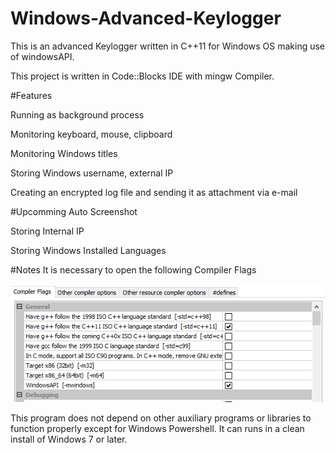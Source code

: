 # Windows-Advanced-Keylogger
This is an advanced Keylogger written in C++11 for Windows OS making use of windowsAPI.

This project is written in Code::Blocks IDE with mingw Compiler.

#Features

Running as background process

Monitoring keyboard, mouse, clipboard 

Monitoring Windows titles

Storing  Windows username, external IP

Creating an encrypted log file and sending it as attachment via e-mail

#Upcomming
Auto Screenshot

Storing Internal IP

Storing Windows Installed Languages


#Notes
It is necessary to open the following Compiler Flags 

![alt tag](https://raw.githubusercontent.com/Obrelix/Windows-Advanced-Keylogger/master/Images/Flags.PNG)

This program does not depend on other auxiliary programs or libraries to function properly except for Windows Powershell. 
It can runs in a clean install of Windows 7 or later.
